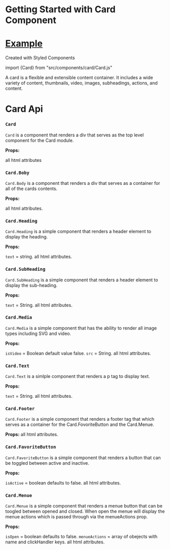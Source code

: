 # Getting Started with Card Component

# [Example](https://facebook.github.io/create-react-app/docs/deployment)

Created with Styled Components

import {Card} from "src/components/card/Card.js"

A card is a flexible and extensible content container. It includes a wide variety of content, thumbnails, video, images, subheadings, actions, and content.

# Card Api

### `Card`

`Card` is a component that renders a div that serves as the top level component for the Card module.

**Props:**

all html attributes

### `Card.Boby`

`Card.Body` is a component that renders a div that serves as a container for all of the cards contents.

**Props:**

all html attributes.

### `Card.Heading`

`Card.Heading` is a simple component that renders a header element to display the heading.

**Props:**

`text` = string.
all html attributes.

### `Card.SubHeading`

`Card.SubHeading` is a simple component that renders a header element to display the sub-heading.

**Props:**

`text` = String.
all html attributes.

### `Card.Media`

`Card.Media` is a simple component that has the ability to render all image types including SVG and video.

**Props:**

`isVideo` = Boolean default value false.
`src` = String.
all html attributes.

### `Card.Text`

`Card.Text` is a simlple component that renders a p tag to display text.

**Props:**

`text` = String.
all html attributes.

### `Card.Footer`

`Card.Footer` is a simple component that renders a footer tag that which serves as a container for the Card.FovoriteButton and the Card.Menue.

**Props:**
all html attributes.

### `Card.FavoriteButton`

`Card.FavoriteButton` is a simple component that renders a button that can be toggled between active and inactive.

**Props:**

`isActive` = boolean defaults to false.
all html attributes.

### `Card.Menue`

`Card.Menue` is a simple component that renders a menue button that can be toogled between opened and closed. When open the menue will display the menue actions which is passed through via the menueActions prop.

**Props:**

`isOpen` = boolean defaults to false.
`menueActions` = array of obejects with name and clickHandler keys.
all html attributes.
